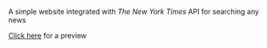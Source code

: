A simple website integrated with <i>The New York Times</i> API for searching any news

[Click here](https://group6project.hng011.com/) for a preview

